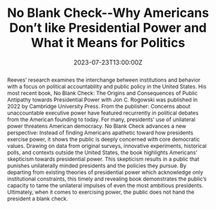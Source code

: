 ---
title: No Blank Check--Why Americans Don’t like Presidential Power and What it Means for Politics

event: No Blank Check--Why Americans Don’t like Presidential Power and What it Means for Politics
event_url: https://www.ethicalstl.org/no-blank-check-andrew-reeves/

location: Ethical Society of St. Louis
address:
  street: 9001 Clayton Road
  city: St. Louis
  region: MO
  postcode: '63117'
  country: United States

summary: Andrew Reeves on public opinion towards presidential power.
abstract: 'Reeves’ research examines the interchange between institutions and behavior with a focus on political accountability and public policy in the United States. His most recent book, No Blank Check: The Origins and Consequences of Public Antipathy towards Presidential Power with Jon C. Rogowski was published in 2022 by Cambridge University Press.

From the publisher: Concerns about unaccountable executive power have featured recurrently in political debates from the American founding to today. For many, presidents’ use of unilateral power threatens American democracy. No Blank Check advances a new perspective: Instead of finding Americans apathetic toward how presidents exercise power, it shows the public is deeply concerned with core democratic values. Drawing on data from original surveys, innovative experiments, historical polls, and contexts outside the United States, the book highlights Americans’ skepticism towards presidential power. This skepticism results in a public that punishes unilaterally minded presidents and the policies they pursue. By departing from existing theories of presidential power which acknowledge only institutional constraints, this timely and revealing book demonstrates the public’s capacity to tame the unilateral impulses of even the most ambitious presidents. Ultimately, when it comes to exercising power, the public does not hand the president a blank check.'

# Talk start and end times.
#   End time can optionally be hidden by prefixing the line with `#`.
date: '2023-07-23T13:00:00Z'
# date_end: '2030-06-01T15:00:00Z'
all_day: false

# Schedule page publish date (NOT talk date).
publishDate: '2017-01-01T00:00:00Z'

authors:
  - admin

tags: []

# Is this a featured talk? (true/false)
featured: false

image:
#  caption: 'Image credit: [**Unsplash**](https://unsplash.com/photos/bzdhc5b3Bxs)'
  focal_point: Right

#links:
#  - icon: twitter
#    icon_pack: fab
#    name: Follow
#    url: https://twitter.com/georgecushen
# url_code: 'https://github.com'
# url_pdf: ''
# url_slides: 'https://slideshare.net'
url_video: 'https://www.youtube.com/watch?v=vWm3C1pIF_8'

# Markdown Slides (optional).
#   Associate this talk with Markdown slides.
#   Simply enter your slide deck's filename without extension.
#   E.g. `slides = "example-slides"` references `content/slides/example-slides.md`.
#   Otherwise, set `slides = ""`.
slides: ""

# Projects (optional).
#   Associate this post with one or more of your projects.
#   Simply enter your project's folder or file name without extension.
#   E.g. `projects = ["internal-project"]` references `content/project/deep-learning/index.md`.
#   Otherwise, set `projects = []`.
projects:
  - example
---